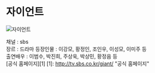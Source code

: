 # 자이언트
![자이언트](http://tv.sbs.co.kr/giant/ "자이언트")  

채널 : sbs  
장르 : 드라마
등장인물 : 이강모, 황정인, 조인우, 이성모, 이미주 등  
출연배우 : 이범수, 박진희, 주상욱, 박상민, 황정음 등  
[공식 홈페이지][1]
[1]: http://tv.sbs.co.kr/giant/ "공식 홈페이지"